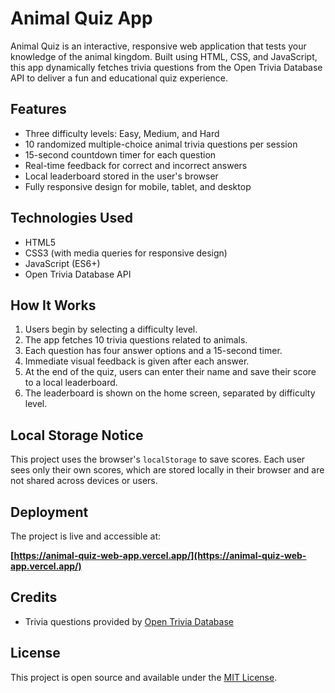 # Animal Quiz App

Animal Quiz is an interactive, responsive web application that tests your knowledge of the animal kingdom. Built using HTML, CSS, and JavaScript, this app dynamically fetches trivia questions from the Open Trivia Database API to deliver a fun and educational quiz experience.

## Features

- Three difficulty levels: Easy, Medium, and Hard
- 10 randomized multiple-choice animal trivia questions per session
- 15-second countdown timer for each question
- Real-time feedback for correct and incorrect answers
- Local leaderboard stored in the user's browser
- Fully responsive design for mobile, tablet, and desktop

## Technologies Used

- HTML5
- CSS3 (with media queries for responsive design)
- JavaScript (ES6+)
- Open Trivia Database API

## How It Works

1. Users begin by selecting a difficulty level.
2. The app fetches 10 trivia questions related to animals.
3. Each question has four answer options and a 15-second timer.
4. Immediate visual feedback is given after each answer.
5. At the end of the quiz, users can enter their name and save their score to a local leaderboard.
6. The leaderboard is shown on the home screen, separated by difficulty level.

## Local Storage Notice

This project uses the browser's `localStorage` to save scores. Each user sees only their own scores, which are stored locally in their browser and are not shared across devices or users.

## Deployment
The project is live and accessible at:

**[https://animal-quiz-web-app.vercel.app/](https://animal-quiz-web-app.vercel.app/)**

## Credits

- Trivia questions provided by [Open Trivia Database](https://opentdb.com/)

## License

This project is open source and available under the [MIT License](LICENSE).
